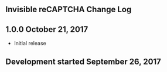 Invisible reCAPTCHA Change Log
------------------------------

1.0.0 October 21, 2017
----------------------
* Initial release

Development started September 26, 2017
--------------------------------------
